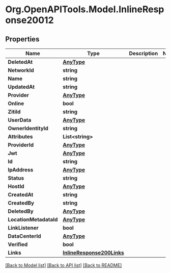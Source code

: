 
# Org.OpenAPITools.Model.InlineResponse20012

## Properties

Name | Type | Description | Notes
------------ | ------------- | ------------- | -------------
**DeletedAt** | [**AnyType**](.md) |  | 
**NetworkId** | **string** |  | 
**Name** | **string** |  | 
**UpdatedAt** | **string** |  | 
**Provider** | [**AnyType**](.md) |  | 
**Online** | **bool** |  | 
**ZitiId** | **string** |  | 
**UserData** | [**AnyType**](.md) |  | 
**OwnerIdentityId** | **string** |  | 
**Attributes** | **List&lt;string&gt;** |  | 
**ProviderId** | [**AnyType**](.md) |  | 
**Jwt** | [**AnyType**](.md) |  | 
**Id** | **string** |  | 
**IpAddress** | [**AnyType**](.md) |  | 
**Status** | **string** |  | 
**HostId** | [**AnyType**](.md) |  | 
**CreatedAt** | **string** |  | 
**CreatedBy** | **string** |  | 
**DeletedBy** | [**AnyType**](.md) |  | 
**LocationMetadataId** | [**AnyType**](.md) |  | 
**LinkListener** | **bool** |  | 
**DataCenterId** | [**AnyType**](.md) |  | 
**Verified** | **bool** |  | 
**Links** | [**InlineResponse200Links**](InlineResponse200Links.md) |  | 

[[Back to Model list]](../README.md#documentation-for-models)
[[Back to API list]](../README.md#documentation-for-api-endpoints)
[[Back to README]](../README.md)

